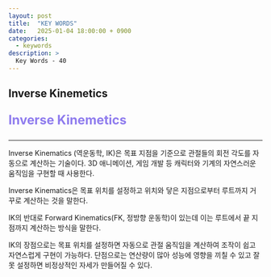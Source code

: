 ```yaml
---
layout: post
title:  "KEY WORDS"
date:   2025-01-04 18:00:00 + 0900
categories:
  - keywords
description: >
  Key Words - 40
---
```

## Inverse Kinemetics

<p style = "color:#8f7cee; font-size:25px; font-weight:bold">
Inverse Kinemetics
</p>

---

Inverse Kinematics (역운동학, IK)은 목표 지점을 기준으로 관절들의 회전 각도를 자동으로 계산하는 기술이다. 
3D 애니메이션, 게임 개발 등 캐릭터와 기계의 자연스러운 움직임을 구현할 때 사용한다.

Inverse Kinematics은 목표 위치를 설정하고 위치와 닿은 지점으로부터 루트까지 거꾸로 계산하는 것을 말한다. 

IK의 반대로 Forward Kinematics(FK, 정방향 운동학)이 있는데 이는 루트에서 끝 지점까지 계산하는 방식을 말한다.

IK의 장점으로는 목표 위치를 설정하면 자동으로 관절 움직임을 계산하여 조작이 쉽고 자연스럽게 구현이 가능하다. 
단점으로는 연산량이 많아 성능에 영향을 끼칠 수 있고 잘못 설정하면 비정상적인 자세가 만들어질 수 있다. 